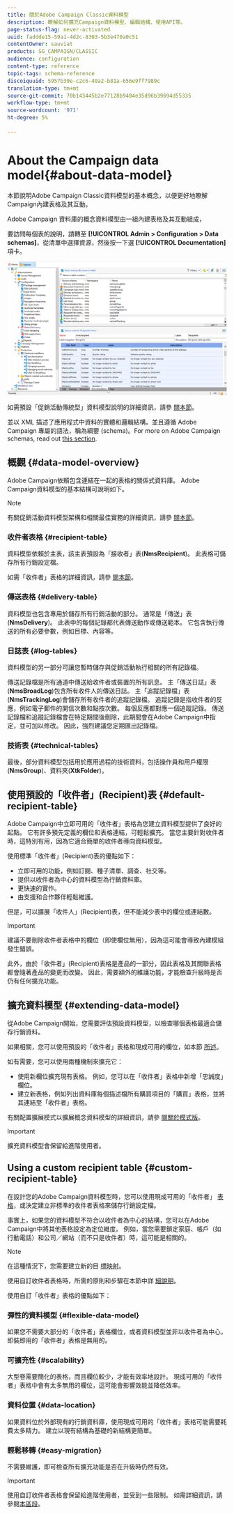 ```yaml
---
title: 關於Adobe Campaign Classic資料模型
description: 瞭解如何擴充Campaign資料模型、編輯結構、使用API等。
page-status-flag: never-activated
uuid: faddde15-59a1-4d2c-8303-5b3e470a0c51
contentOwner: sauviat
products: SG_CAMPAIGN/CLASSIC
audience: configuration
content-type: reference
topic-tags: schema-reference
discoiquuid: 5957b39e-c2c6-40a2-b81a-656e9ff7989c
translation-type: tm+mt
source-git-commit: 70b143445b2e77128b9404e35d96b39694d55335
workflow-type: tm+mt
source-wordcount: '971'
ht-degree: 5%

---
```



# About the Campaign data model{#about-data-model}

本節說明Adobe Campaign Classic資料模型的基本概念，以便更好地瞭解Campaign內建表格及其互動。

Adobe Campaign 資料庫的概念資料模型由一組內建表格及其互動組成，

要訪問每個表的說明，請轉至 **[!UICONTROL Admin > Configuration > Data schemas]**，從清單中選擇資源，然後按一下選 **[!UICONTROL Documentation]** 項卡。

![](assets/data-model_documentation-tab.png)

如需預設「促銷活動傳統型」資料模型說明的詳細資訊，請參 [閱本節](../../configuration/using/data-model-description.md)。

並以 XML 描述了應用程式中資料的實體和邏輯結構。並且遵循 Adobe Campaign 專屬的語法，稱為綱要 (schema)。For more on Adobe Campaign schemas, read out [this section](../../configuration/using/about-schema-reference.md).

## 概觀 {#data-model-overview}

Adobe Campaign依賴包含連結在一起的表格的關係式資料庫。 Adobe Campaign資料模型的基本結構可說明如下。

>[!NOTE]
>
>有關促銷活動資料模型架構和相關最佳實務的詳細資訊，請參 [閱本節](../../configuration/using/data-model-best-practices.md#data-model-architecture)。

### 收件者表格 {#recipient-table}

資料模型依賴於主表，該主表預設為「接收者」表(**NmsRecipient**)。 此表格可儲存所有行銷設定檔。

如需「收件者」表格的詳細資訊，請參 [閱本節](#default-recipient-table)。

### 傳送表格 {#delivery-table}

資料模型也包含專用於儲存所有行銷活動的部分。 通常是「傳送」表(**NmsDelivery**)。 此表中的每個記錄都代表傳送動作或傳送範本。 它包含執行傳送的所有必要參數，例如目標、內容等。

### 日誌表 {#log-tables}

資料模型的另一部分可讓您暫時儲存與促銷活動執行相關的所有記錄檔。

傳送記錄檔是所有通道中傳送給收件者或裝置的所有訊息。 主「傳送日誌」表(**NmsBroadLog**)包含所有收件人的傳送日誌。
主「追蹤記錄檔」表(**NmsTrackingLog**)會儲存所有收件者的追蹤記錄檔。 追蹤記錄是指收件者的反應，例如電子郵件的開信次數和點按次數。 每個反應都對應一個追蹤記錄。
傳送記錄檔和追蹤記錄檔會在特定期間後刪除，此期間會在Adobe Campaign中指定，並可加以修改。 因此，強烈建議您定期匯出記錄檔。

### 技術表 {#technical-tables}

最後，部分資料模型包括用於應用過程的技術資料，包括操作員和用戶權限(**NmsGroup**)、資料夾(**XtkFolder**)。

## 使用預設的「收件者」(Recipient)表 {#default-recipient-table}

Adobe Campaign中立即可用的「收件者」表格為您建立資料模型提供了良好的起點。 它有許多預先定義的欄位和表格連結，可輕鬆擴充。 當您主要針對收件者時，這特別有用，因為它適合簡單的收件者導向資料模型。

使用標準「收件者」(Recipient)表的優點如下：

* 立即可用的功能，例如訂閱、種子清單、調查、社交等。
* 提供以收件者為中心的資料模型為行銷資料庫。
* 更快速的實作。
* 由支援和合作夥伴輕鬆維護。

但是，可以擴展「收件人」(Recipient)表，但不能減少表中的欄位或連結數。

>[!IMPORTANT]
>
>建議不要刪除收件者表格中的欄位（即使欄位無用），因為這可能會導致內建模組發生錯誤。

此外，由於「收件者」(Recipient)表格是產品的一部分，因此表格及其關聯表格都會隨著產品的變更而改變。 因此，需要額外的維護功能，才能檢查升級時是否仍有任何擴充功能。

## 擴充資料模型 {#extending-data-model}

從Adobe Campaign開始，您需要評估預設資料模型，以檢查哪個表格最適合儲存行銷資料。

如果相關，您可以使用預設的「收件者」表格和現成可用的欄位，如本節 [所述](#default-recipient-table)。

如有需要，您可以使用兩種機制來擴充它：

* 使用新欄位擴充現有表格。 例如，您可以在「收件者」表格中新增「忠誠度」欄位。
* 建立新表格，例如列出資料庫每個描述檔所有購買項目的「購買」表格，並將其連結至「收件者」表格。

有關配置擴展模式以擴展概念資料模型的詳細資訊，請參 [閱關於模式版](../../configuration/using/about-schema-edition.md)。

>[!IMPORTANT]
>
>擴充資料模型會保留給進階使用者。

## Using a custom recipient table {#custom-recipient-table}

在設計您的Adobe Campaign資料模型時，您可以使用現成可用的「收件者」 [表格](#default-recipient-table)，或決定建立非標準的收件者表格來儲存行銷設定檔。

事實上，如果您的資料模型不符合以收件者為中心的結構，您可以在Adobe Campaign中將其他表格設定為定位維度。 例如，當您需要鎖定家庭、帳戶（如行動電話）和公司／網站（而不只是收件者）時，這可能是相關的。

>[!NOTE]
>
>在這種情況下，您需要建立新的目 [標映射](../../configuration/using/target-mapping.md)。

使用自訂收件者表格時，所需的原則和步驟在本節中詳 [細說明](../../configuration/using/about-custom-recipient-table.md)。

使用自訂「收件者」表格的優點如下：

### 彈性的資料模型 {#flexible-data-model}

如果您不需要大部分的「收件者」表格欄位，或者資料模型並非以收件者為中心，即裝即用的「收件者」表格是無用的。

### 可擴充性 {#scalability}

大型卷需要簡化的表格，而且欄位較少，才能有效率地設計。 現成可用的「收件者」表格中會有太多無用的欄位，這可能會影響效能並降低效率。

### 資料位置 {#data-location}

如果資料位於外部現有的行銷資料庫，使用現成可用的「收件者」表格可能需要耗費太多精力。 建立以現有結構為基礎的新結構更簡單。

### 輕鬆移轉 {#easy-migration}

不需要維護，即可檢查所有擴充功能是否在升級時仍然有效。

>[!IMPORTANT]
>
>使用自訂收件者表格會保留給進階使用者，並受到一些限制。 如需詳細資訊，請參閱[本區段](../../configuration/using/about-custom-recipient-table.md)。
